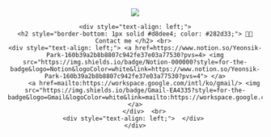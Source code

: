 <div align= "center">
    <img src="https://capsule-render.vercel.app/api?type=waving&color=auto&height=180&text=Welcome%20my%20page!&animation=twinkling&fontColor=ffffff&fontSize=70" />

    <div style="text-align: left;">
    <h2 style="border-bottom: 1px solid #d8dee4; color: #282d33;"> 🧑‍💻 Contact me </h2> <br> 
    <div style="text-align: left;"> <a href=https://www.notion.so/Yeonsik-Park-160b39a2b8b8807c942fe37e03a77530?pvs=4> <img src="https://img.shields.io/badge/Notion-000000?style=for-the-badge&logo=Notion&logoColor=white&link=https://www.notion.so/Yeonsik-Park-160b39a2b8b8807c942fe37e03a77530?pvs=4"> </a>
         <a href=mailto:https://workspace.google.com/intl/ko/gmail/> <img src="https://img.shields.io/badge/Gmail-EA4335?style=for-the-badge&logo=Gmail&logoColor=white&link=mailto:https://workspace.google.com/intl/ko/gmail/"> </a>
          </div>  <br> 
    <div style="text-align: left;">  </div> 
    </div>
    
